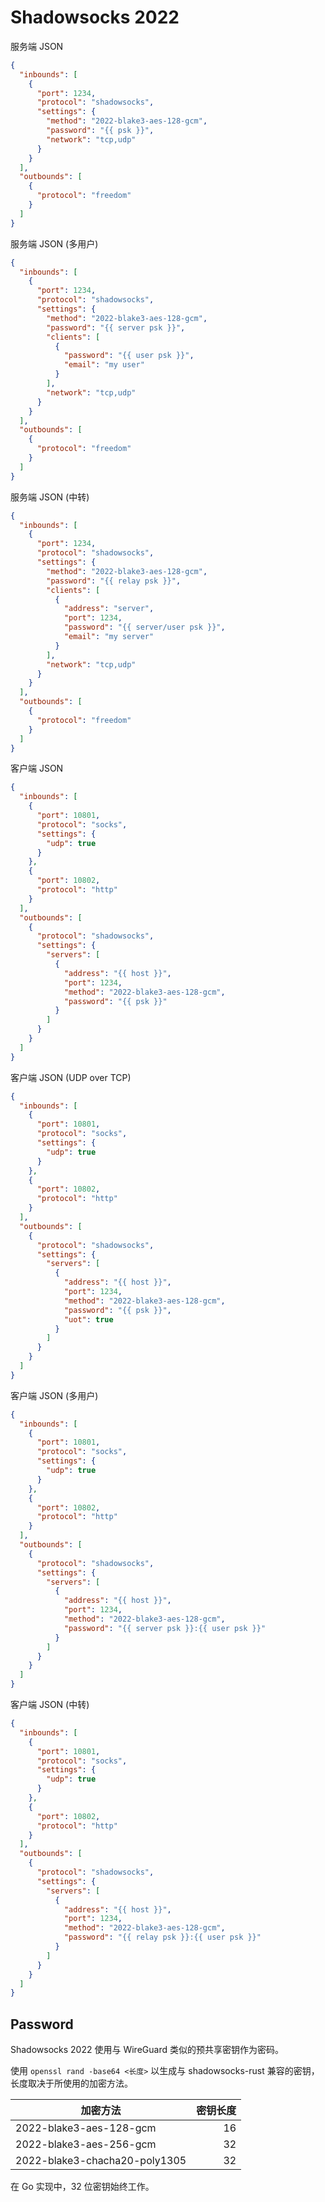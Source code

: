 # Shadowsocks 2022

服务端 JSON

```json
{
  "inbounds": [
    {
      "port": 1234,
      "protocol": "shadowsocks",
      "settings": {
        "method": "2022-blake3-aes-128-gcm",
        "password": "{{ psk }}",
        "network": "tcp,udp"
      }
    }
  ],
  "outbounds": [
    {
      "protocol": "freedom"
    }
  ]
}
```

服务端 JSON (多用户)

```json
{
  "inbounds": [
    {
      "port": 1234,
      "protocol": "shadowsocks",
      "settings": {
        "method": "2022-blake3-aes-128-gcm",
        "password": "{{ server psk }}",
        "clients": [
          {
            "password": "{{ user psk }}",
            "email": "my user"
          }
        ],
        "network": "tcp,udp"
      }
    }
  ],
  "outbounds": [
    {
      "protocol": "freedom"
    }
  ]
}
```

服务端 JSON (中转)

```json
{
  "inbounds": [
    {
      "port": 1234,
      "protocol": "shadowsocks",
      "settings": {
        "method": "2022-blake3-aes-128-gcm",
        "password": "{{ relay psk }}",
        "clients": [
          {
            "address": "server",
            "port": 1234,
            "password": "{{ server/user psk }}",
            "email": "my server"
          }
        ],
        "network": "tcp,udp"
      }
    }
  ],
  "outbounds": [
    {
      "protocol": "freedom"
    }
  ]
}
```

客户端 JSON

```json
{
  "inbounds": [
    {
      "port": 10801,
      "protocol": "socks",
      "settings": {
        "udp": true
      }
    },
    {
      "port": 10802,
      "protocol": "http"
    }
  ],
  "outbounds": [
    {
      "protocol": "shadowsocks",
      "settings": {
        "servers": [
          {
            "address": "{{ host }}",
            "port": 1234,
            "method": "2022-blake3-aes-128-gcm",
            "password": "{{ psk }}"
          }
        ]
      }
    }
  ]
}
```

客户端 JSON (UDP over TCP)

```json
{
  "inbounds": [
    {
      "port": 10801,
      "protocol": "socks",
      "settings": {
        "udp": true
      }
    },
    {
      "port": 10802,
      "protocol": "http"
    }
  ],
  "outbounds": [
    {
      "protocol": "shadowsocks",
      "settings": {
        "servers": [
          {
            "address": "{{ host }}",
            "port": 1234,
            "method": "2022-blake3-aes-128-gcm",
            "password": "{{ psk }}",
            "uot": true
          }
        ]
      }
    }
  ]
}
```

客户端 JSON (多用户)

```json
{
  "inbounds": [
    {
      "port": 10801,
      "protocol": "socks",
      "settings": {
        "udp": true
      }
    },
    {
      "port": 10802,
      "protocol": "http"
    }
  ],
  "outbounds": [
    {
      "protocol": "shadowsocks",
      "settings": {
        "servers": [
          {
            "address": "{{ host }}",
            "port": 1234,
            "method": "2022-blake3-aes-128-gcm",
            "password": "{{ server psk }}:{{ user psk }}"
          }
        ]
      }
    }
  ]
}
```

客户端 JSON (中转)

```json
{
  "inbounds": [
    {
      "port": 10801,
      "protocol": "socks",
      "settings": {
        "udp": true
      }
    },
    {
      "port": 10802,
      "protocol": "http"
    }
  ],
  "outbounds": [
    {
      "protocol": "shadowsocks",
      "settings": {
        "servers": [
          {
            "address": "{{ host }}",
            "port": 1234,
            "method": "2022-blake3-aes-128-gcm",
            "password": "{{ relay psk }}:{{ user psk }}"
          }
        ]
      }
    }
  ]
}
```

## Password

Shadowsocks 2022 使用与 WireGuard 类似的预共享密钥作为密码。

使用 `openssl rand -base64 <长度>` 以生成与 shadowsocks-rust 兼容的密钥，长度取决于所使用的加密方法。

| 加密方法                          | 密钥长度 |
|-------------------------------|-----:|
| 2022-blake3-aes-128-gcm       |   16 |
| 2022-blake3-aes-256-gcm       |   32 |
| 2022-blake3-chacha20-poly1305 |   32 |

在 Go 实现中，32 位密钥始终工作。